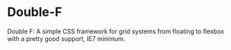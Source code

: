 # Double-F
Double F: A simple CSS framework for grid systems from floating to flexbox with a pretty good support, IE7 minimum.
